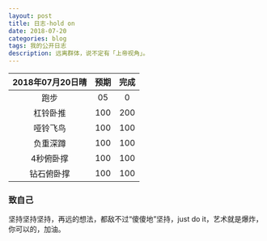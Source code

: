 ```yaml
---
layout: post
title: 日志-hold on
date: 2018-07-20
categories: blog
tags: 我的公开日志
description: 远离群体，说不定有「上帝视角」。
---
```


|2018年07月20日晴|预期|完成|  
|:----:|:----:|:----:|  
|跑步|05|0|
|杠铃卧推|100|200|
|哑铃飞鸟|100|100|
|负重深蹲|100|100|
|4秒俯卧撑|100|100|
|钻石俯卧撑|100|100|

### 致自己
坚持坚持坚持，再远的想法，都敌不过“傻傻地”坚持，just do it，艺术就是爆炸，你可以的，加油。
